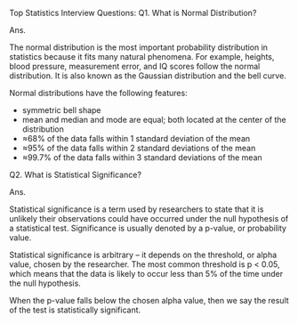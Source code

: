 Top Statistics Interview Questions:
Q1. What is Normal Distribution?

Ans.

The normal distribution is the most important probability distribution in statistics because it fits many natural phenomena.
For example, heights, blood pressure, measurement error, and IQ scores follow the normal distribution.
It is also known as the Gaussian distribution and the bell curve.

Normal distributions have the following features:
- symmetric bell shape
- mean and median and mode are equal; both located at the center of the distribution
- ≈68% of the data falls within 1 standard deviation of the mean
- ≈95% of the data falls within 2 standard deviations of the mean
- ≈99.7% of the data falls within 3 standard deviations of the mean

Q2. What is Statistical Significance?

Ans.

Statistical significance is a term used by researchers to state that it is unlikely their observations could have occurred under the null hypothesis of a statistical test. Significance is usually denoted by a p-value, or probability value.

Statistical significance is arbitrary – it depends on the threshold, or alpha value, chosen by the researcher. The most common threshold is p < 0.05, which means that the data is likely to occur less than 5% of the time under the null hypothesis.

When the p-value falls below the chosen alpha value, then we say the result of the test is statistically significant.
